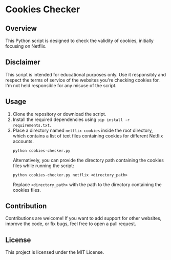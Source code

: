 # Cookies Checker

## Overview
This Python script is designed to check the validity of cookies, initially focusing on Netflix. 

## Disclaimer
This script is intended for educational purposes only. Use it responsibly and respect the terms of service of the websites you're checking cookies for.
I'm not held responsible for any misuse of the script.

## Usage
1. Clone the repository or download the script.
2. Install the required dependencies using `pip install -r requirements.txt`.
4. Place a directory named `netflix-cookies` inside the root directory, which contains a list of text files containing cookies for different Netflix accounts. 
    ```
    python cookies-checker.py
    ```
    Alternatively, you can provide the directory path containing the cookies files while running the script:
    ```
    python cookies-checker.py netflix <directory_path>
    ```
   Replace `<directory_path>` with the path to the directory containing the cookies files.


## Contribution
Contributions are welcome! If you want to add support for other websites, improve the code, or fix bugs, feel free to open a pull request.

## License
This project is licensed under the MIT License.


